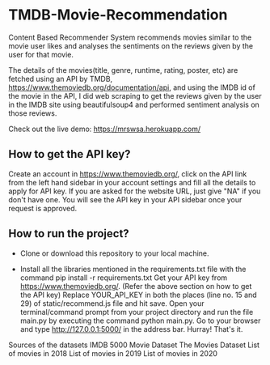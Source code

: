 # TMDB-Movie-Recommendation
Content Based Recommender System recommends movies similar to the movie user likes and analyses the sentiments on the reviews given by the user for that movie.

The details of the movies(title, genre, runtime, rating, poster, etc) are fetched using an API by TMDB, https://www.themoviedb.org/documentation/api, and using the IMDB id of the movie in the API, I did web scraping to get the reviews given by the user in the IMDB site using beautifulsoup4 and performed sentiment analysis on those reviews.


Check out the live demo: https://mrswsa.herokuapp.com/

## How to get the API key?
Create an account in https://www.themoviedb.org/, click on the API link from the left hand sidebar in your account settings and fill all the details to apply for API key. If you are asked for the website URL, just give "NA" if you don't have one. You will see the API key in your API sidebar once your request is approved.

## How to run the project?
* Clone or download this repository to your local machine.

* Install all the libraries mentioned in the requirements.txt file with the command pip install -r requirements.txt
Get your API key from https://www.themoviedb.org/. (Refer the above section on how to get the API key)
Replace YOUR_API_KEY in both the places (line no. 15 and 29) of static/recommend.js file and hit save.
Open your terminal/command prompt from your project directory and run the file main.py by executing the command python main.py.
Go to your browser and type http://127.0.0.1:5000/ in the address bar.
Hurray! That's it.

Sources of the datasets
IMDB 5000 Movie Dataset
The Movies Dataset
List of movies in 2018
List of movies in 2019
List of movies in 2020
